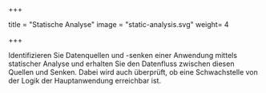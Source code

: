 +++

title = "Statische Analyse"
image = "static-analysis.svg"
weight= 4

+++

Identifizieren Sie Datenquellen und -senken einer Anwendung mittels statischer Analyse und erhalten Sie den Datenfluss zwischen diesen Quellen und Senken. Dabei wird auch überprüft, ob eine Schwachstelle von der Logik der Hauptanwendung erreichbar ist.
